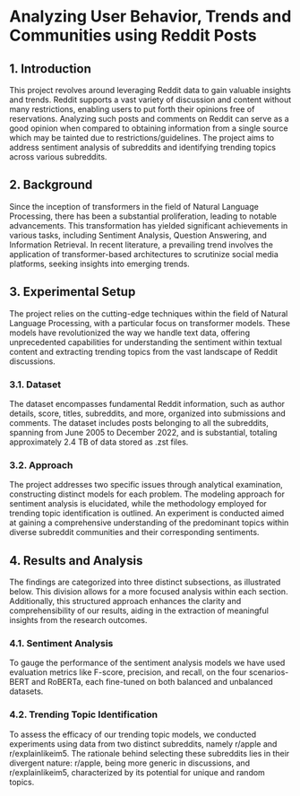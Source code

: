 # Analyzing User Behavior, Trends and Communities using Reddit Posts

## 1. Introduction
This project revolves around leveraging Reddit data to gain valuable insights and trends. Reddit supports a vast variety of discussion and content without many restrictions, enabling users to put forth their opinions free of reservations. Analyzing such posts and comments on Reddit can serve as a good opinion when compared to obtaining information from a single source which may be tainted due to restrictions/guidelines. The project aims to address sentiment analysis of subreddits and identifying trending topics across various subreddits.

## 2. Background
Since the inception of transformers in the field of Natural Language Processing, there has been a substantial proliferation, leading to notable advancements. This transformation has yielded significant achievements in various tasks, including Sentiment Analysis, Question Answering, and Information Retrieval. In recent literature, a prevailing trend involves the application of transformer-based architectures to scrutinize social media platforms, seeking insights into emerging trends.

## 3. Experimental Setup
The project relies on the cutting-edge techniques within the field of Natural Language Processing, with a particular focus on transformer models. These models have revolutionized the way we handle text data, offering unprecedented capabilities for understanding the sentiment within textual content and extracting trending topics from the vast landscape of Reddit discussions.

### 3.1. Dataset
The dataset encompasses fundamental Reddit information, such as author details, score, titles, subreddits, and more, organized into submissions and comments. The dataset includes posts belonging to all the subreddits, spanning from June 2005 to December 2022, and is substantial, totaling approximately 2.4 TB of data stored as .zst files.

### 3.2. Approach
The project addresses two specific issues through analytical examination, constructing distinct models for each problem. The modeling approach for sentiment analysis is elucidated, while the methodology employed for trending topic identification is outlined. An experiment is conducted aimed at gaining a comprehensive understanding of the predominant topics within diverse subreddit communities and their corresponding sentiments.

## 4. Results and Analysis
The findings are categorized into three distinct subsections, as illustrated below. This division allows for a more focused analysis within each section. Additionally, this structured approach enhances the clarity and comprehensibility of our results, aiding in the extraction of meaningful insights from the research outcomes.

### 4.1. Sentiment Analysis
To gauge the performance of the sentiment analysis models we have used evaluation metrics like F-score, precision, and recall, on the four scenarios-BERT and RoBERTa, each fine-tuned on both balanced and unbalanced datasets.

### 4.2. Trending Topic Identification
To assess the efficacy of our trending topic models, we conducted experiments using data from two distinct subreddits, namely r/apple and r/explainlikeim5. The rationale behind selecting these subreddits lies in their divergent nature: r/apple, being more generic in discussions, and r/explainlikeim5, characterized by its potential for unique and random topics.
